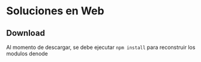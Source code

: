 # Soluciones en Web

## Download

Al momento de descargar, se debe ejecutar ```npm install``` para reconstruir los modulos denode